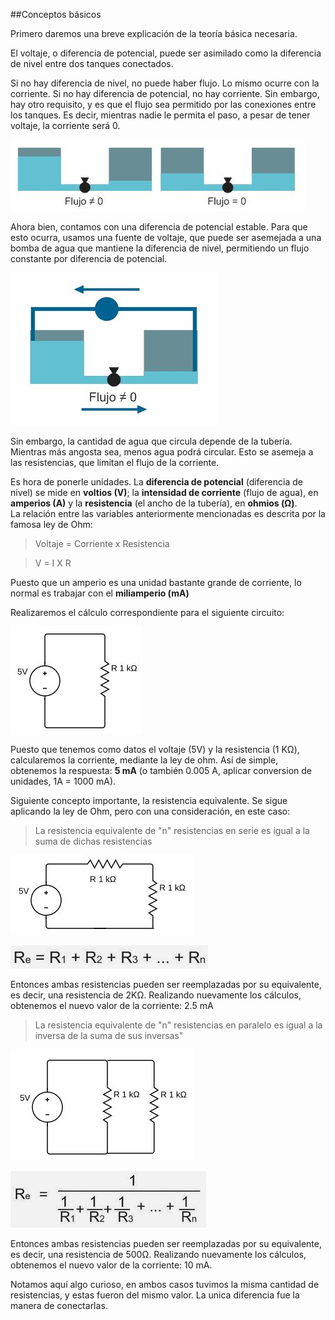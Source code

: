 ##Conceptos básicos

Primero daremos una breve explicación de la teoría básica necesaria.   

El voltaje, o diferencia de potencial, puede ser asimilado como la diferencia de nivel entre dos tanques conectados.

Si no hay diferencia de nivel, no puede haber flujo. Lo mismo ocurre con la corriente. Si no hay diferencia de potencial, no hay corriente. Sin embargo, hay otro requisito, y es que el flujo sea permitido por las conexiones entre los tanques. Es decir, mientras nadie le permita el paso, a pesar de tener voltaje, la corriente será 0.

![Sin titulo](Imagenes/Tanques.JPG)

Ahora bien, contamos con una diferencia de potencial estable. Para que esto ocurra, usamos una fuente de voltaje, que puede ser asemejada a una bomba de agua que mantiene la diferencia de nivel, permitiendo un flujo constante por diferencia de potencial.

![Sin titulo](Imagenes/Tanques2.JPG)

Sin embargo, la cantidad de agua que circula depende de la tubería. Mientras más angosta sea, menos agua podrá circular. Esto se asemeja a las resistencias, que limitan el flujo de la corriente.

Es hora de ponerle unidades. La **diferencia de potencial** (diferencia de nivel) se mide en **voltios (V)**; la **intensidad de corriente** (flujo de agua), en **amperios (A)** y la **resistencia** (el ancho de la tubería), en **ohmios (Ω)**.   
La relación entre las variables anteriormente mencionadas es descrita por la famosa ley de Ohm:

> Voltaje = Corriente x Resistencia

>V = I X R

Puesto que un amperio es una unidad bastante grande de corriente, lo normal es trabajar con el **miliamperio (mA)**

Realizaremos el cálculo correspondiente para el siguiente circuito:

![Sin titulo](Imagenes/Circuito1.JPG)

Puesto que tenemos como datos el voltaje (5V) y la resistencia (1 KΩ), calcularemos la corriente, mediante la ley de ohm. Así de simple, obtenemos la respuesta: **5 mA** (o también 0.005 A, aplicar conversion de unidades, 1A = 1000 mA).

Siguiente concepto importante, la resistencia equivalente. Se sigue aplicando la ley de Ohm, pero con una consideración, en este caso: 

> La resistencia equivalente de "n" resistencias en serie es igual a la suma de dichas resistencias

![Sin titulo](Imagenes/ResSeri.JPG)

![Sin titulo](Imagenes/ResSeriFor.JPG)

Entonces ambas resistencias pueden ser reemplazadas por su equivalente, es decir, una resistencia de 2KΩ. Realizando nuevamente los cálculos, obtenemos el nuevo valor de la corriente: 2.5 mA 

> La resistencia equivalente de "n" resistencias en paralelo es igual a la inversa de la suma de sus inversas"

![Sin titulo](Imagenes/ResPara.JPG)

![Sin titulo](Imagenes/ResParaFor.JPG)

Entonces ambas resistencias pueden ser reemplazadas por su equivalente, es decir, una resistencia de 500Ω. Realizando nuevamente los cálculos, obtenemos el nuevo valor de la corriente: 10 mA.

Notamos aquí algo curioso, en ambos casos tuvimos la misma cantidad de resistencias, y estas fueron del mismo valor. La unica diferencia fue la manera de conectarlas.

